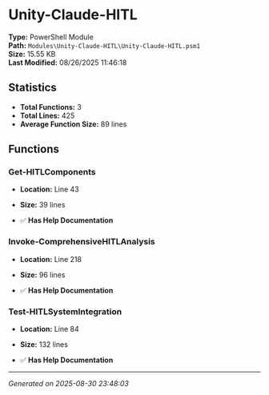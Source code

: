 # Unity-Claude-HITL

**Type:** PowerShell Module  
**Path:** `Modules\Unity-Claude-HITL\Unity-Claude-HITL.psm1`  
**Size:** 15.55 KB  
**Last Modified:** 08/26/2025 11:46:18  

## Statistics

- **Total Functions:** 3
- **Total Lines:** 425
- **Average Function Size:** 89 lines

## Functions


### Get-HITLComponents

- **Location:** Line 43
- **Size:** 39 lines

- ✅ **Has Help Documentation** 
### Invoke-ComprehensiveHITLAnalysis

- **Location:** Line 218
- **Size:** 96 lines

- ✅ **Has Help Documentation** 
### Test-HITLSystemIntegration

- **Location:** Line 84
- **Size:** 132 lines

- ✅ **Has Help Documentation**

---
*Generated on 2025-08-30 23:48:03*
